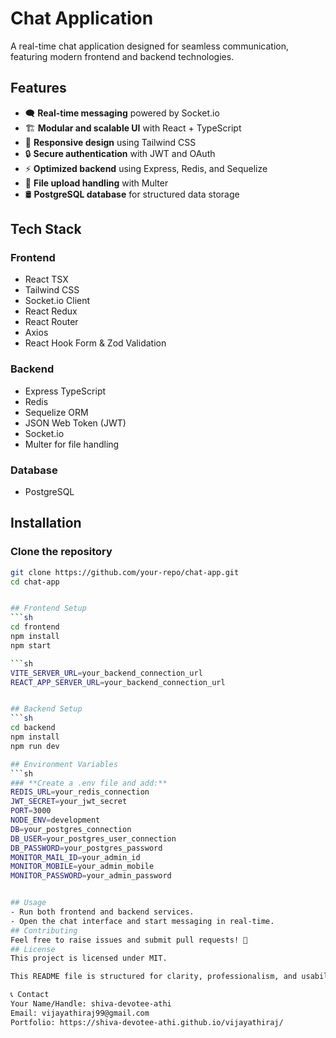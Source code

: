 # Chat Application

A real-time chat application designed for seamless communication, featuring modern frontend and backend technologies.

## Features
- 🗨️ **Real-time messaging** powered by Socket.io
- 🏗️ **Modular and scalable UI** with React + TypeScript
- 🎨 **Responsive design** using Tailwind CSS
- 🔒 **Secure authentication** with JWT and OAuth
- ⚡ **Optimized backend** using Express, Redis, and Sequelize
- 📂 **File upload handling** with Multer
- 🛢️ **PostgreSQL database** for structured data storage

## Tech Stack

### **Frontend**
- React TSX
- Tailwind CSS
- Socket.io Client
- React Redux
- React Router
- Axios
- React Hook Form & Zod Validation

### **Backend**
- Express TypeScript
- Redis
- Sequelize ORM
- JSON Web Token (JWT)
- Socket.io
- Multer for file handling

### **Database**
- PostgreSQL

## Installation

### **Clone the repository**
```sh
git clone https://github.com/your-repo/chat-app.git
cd chat-app


## Frontend Setup
```sh
cd frontend
npm install
npm start

```sh
VITE_SERVER_URL=your_backend_connection_url
REACT_APP_SERVER_URL=your_backend_connection_url


## Backend Setup
```sh
cd backend
npm install
npm run dev

## Environment Variables
```sh
### **Create a .env file and add:**
REDIS_URL=your_redis_connection
JWT_SECRET=your_jwt_secret
PORT=3000
NODE_ENV=development 
DB=your_postgres_connection
DB_USER=your_postgres_user_connection
DB_PASSWORD=your_postgres_password
MONITOR_MAIL_ID=your_admin_id
MONITOR_MOBILE=your_admin_mobile
MONITOR_PASSWORD=your_admin_password


## Usage
- Run both frontend and backend services.
- Open the chat interface and start messaging in real-time.
## Contributing
Feel free to raise issues and submit pull requests! 🚀
## License
This project is licensed under MIT.

This README file is structured for clarity, professionalism, and usability. Let me know if you want to tweak any details! 🚀

📞 Contact
Your Name/Handle: shiva-devotee-athi
Email: vijayathiraj99@gmail.com
Portfolio: https://shiva-devotee-athi.github.io/vijayathiraj/
